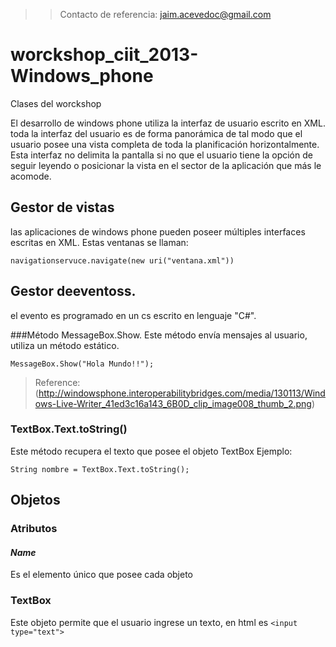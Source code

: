 >> Contacto de referencia: jaim.acevedoc@gmail.com




worckshop_ciit_2013-Windows_phone
=================================
Clases del worckshop

El desarrollo de windows phone utiliza la interfaz de usuario escrito en XML. toda la interfaz del usuario es de forma panorámica de tal modo que el usuario posee una vista completa de toda la planificación horizontalmente. Esta interfaz no delimita la pantalla si no que el usuario tiene la opción de seguir leyendo o posicionar la vista en el sector de la aplicación que más le acomode.

## Gestor de vistas

las aplicaciones de windows phone pueden poseer múltiples interfaces escritas en XML. Estas ventanas se llaman: 
```
navigationservuce.navigate(new uri("ventana.xml"))
```

## Gestor deeventoss.
el evento es programado en un cs escrito en lenguaje "C#".

###Método MessageBox.Show.
Este método envía mensajes al usuario, utiliza un método estático.
```
MessageBox.Show("Hola Mundo!!");
```
> Reference: (http://windowsphone.interoperabilitybridges.com/media/130113/Windows-Live-Writer_41ed3c16a143_6B0D_clip_image008_thumb_2.png)

### TextBox.Text.toString()

Este método recupera el texto que posee el objeto TextBox
Ejemplo:
```
String nombre = TextBox.Text.toString();
```

## Objetos
### Atributos
#### _Name_
Es el elemento único que posee cada objeto
### TextBox
Este objeto permite que el usuario ingrese un texto, en html es ``` <input type="text"> ```
###


